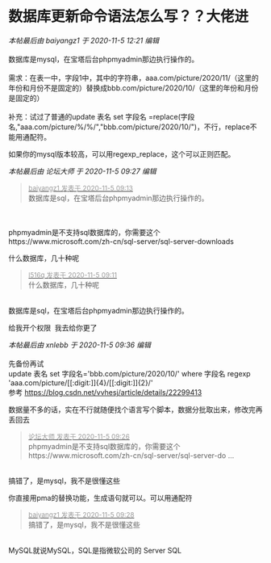 # 数据库更新命令语法怎么写？？大佬进


<i class="pstatus"> 本帖最后由 baiyangz1 于 2020-11-5 12:21 编辑 </i><br />
<br />
数据库是mysql，在宝塔后台phpmyadmin那边执行操作的。<br />
<br />
需求：在表一中，字段1中，其中的字符串，aaa.com/picture/2020/11/（这里的年份和月份不是固定的）替换成bbb.com/picture/2020/10/（这里的年份和月份是固定的）<br />
<br />
补充：试过了普通的update 表名 set 字段名 =replace(字段名,&quot;aaa.com/picture/%/%/&quot;,&quot;bbb.com/picture/2020/10/&quot;)，不行，replace不能用通配符。

如果你的mysql版本较高，可以用regexp_replace，这个可以正则匹配。

<i class="pstatus"> 本帖最后由 论坛大师 于 2020-11-5 09:27 编辑 </i><br />
<div class="quote"><blockquote><font size="2"><a href="https://www.hostloc.com/forum.php?mod=redirect&amp;goto=findpost&amp;pid=9404940&amp;ptid=762621" target="_blank"><font color="#999999">baiyangz1 发表于 2020-11-5 09:13</font></a></font><br />
数据库是sql，在宝塔后台phpmyadmin那边执行操作的。</blockquote></div><br />
<br />
phpmyadmin是不支持sql数据库的，你需要这个 https://www.microsoft.com/zh-cn/sql-server/sql-server-downloads<img id="aimg_ArIPX" onclick="zoom(this, this.src, 0, 0, 0)" class="zoom" src="https://cdn.jsdelivr.net/gh/hishis/forum-master/public/images/patch.gif" onmouseover="img_onmouseoverfunc(this)" onload="thumbImg(this)" border="0" alt="" />

什么数据库，几十种呢

<div class="quote"><blockquote><font size="2"><a href="https://www.hostloc.com/forum.php?mod=redirect&amp;goto=findpost&amp;pid=9404932&amp;ptid=762621" target="_blank"><font color="#999999">l516q 发表于 2020-11-5 09:11</font></a></font><br />
什么数据库，几十种呢</blockquote></div><br />
数据库是sql，在宝塔后台phpmyadmin那边执行操作的。

给我开个权限&nbsp;&nbsp;我去给你更了 <img src="static/image/smiley/default/lol.gif" smilieid="12" border="0" alt="" />

<i class="pstatus"> 本帖最后由 xnlebb 于 2020-11-5 09:36 编辑 </i><br />
<br />
先备份再试<br />
update 表名 set 字段名='bbb.com/picture/2020/10/' where 字段名 regexp 'aaa.com/picture/[[:digit:]]{4}/[[:digit:]]{2}/'<br />
参考 https://blog.csdn.net/vvhesj/article/details/22299413

数据量不多的话，实在不行就随便找个语言写个脚本，数据分批取出来，修改完再丢回去

<div class="quote"><blockquote><font size="2"><a href="https://www.hostloc.com/forum.php?mod=redirect&amp;goto=findpost&amp;pid=9404995&amp;ptid=762621" target="_blank"><font color="#999999">论坛大师 发表于 2020-11-5 09:26</font></a></font><br />
phpmyadmin是不支持sql数据库的，你需要这个 https://www.microsoft.com/zh-cn/sql-server/sql-server-do ...</blockquote></div><br />
搞错了，是mysql，我不是很懂这些<img src="static/image/smiley/default/mad.gif" smilieid="11" border="0" alt="" />

你直接用pma的替换功能，生成语句就可以。可以用通配符

<div class="quote"><blockquote><font size="2"><a href="https://www.hostloc.com/forum.php?mod=redirect&amp;goto=findpost&amp;pid=9405016&amp;ptid=762621" target="_blank"><font color="#999999">baiyangz1 发表于 2020-11-5 09:28</font></a></font><br />
搞错了，是mysql，我不是很懂这些</blockquote></div><br />
MySQL就说MySQL，SQL是指微软公司的 Server SQL<img id="aimg_A1U8r" onclick="zoom(this, this.src, 0, 0, 0)" class="zoom" src="https://cdn.jsdelivr.net/gh/hishis/forum-master/public/images/patch.gif" onmouseover="img_onmouseoverfunc(this)" onload="thumbImg(this)" border="0" alt="" />
